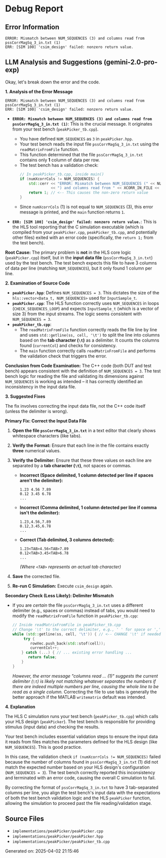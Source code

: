 # Debug Report

## Error Information
```
ERROR: Mismatch between NUM_SEQUENCES (3) and columns read from pssCorrMagSq_3_in.txt (1)
ERR: [SIM 100] 'csim_design' failed: nonzero return value.
```

## LLM Analysis and Suggestions (gemini-2.0-pro-exp)
Okay, let's break down the error and the code.

**1. Analysis of the Error Message**

```
ERROR: Mismatch between NUM_SEQUENCES (3) and columns read from pssCorrMagSq_3_in.txt (1)
ERR: [SIM 100] 'csim_design' failed: nonzero return value.
```

*   **`ERROR: Mismatch between NUM_SEQUENCES (3) and columns read from pssCorrMagSq_3_in.txt (1)`**: This is the crucial message. It originates from your test bench (`peakPicker_tb.cpp`).
    *   You have defined `NUM_SEQUENCES` as `3` in `peakPicker.hpp`.
    *   Your test bench reads the input file `pssCorrMagSq_3_in.txt` using the `readMatrixFromFile` function.
    *   This function determined that the file `pssCorrMagSq_3_in.txt` contains only **1** column of data per row.
    *   The test bench has a validation check:
        ```cpp
        // In peakPicker_tb.cpp, inside main()
        if (numXcorrCols != NUM_SEQUENCES) {
            std::cerr << "ERROR: Mismatch between NUM_SEQUENCES (" << NUM_SEQUENCES
                      << ") and columns read from " << XCORR_IN_FILE << " (" << numXcorrCols << ")" << std::endl;
            return 1; // <-- This causes the non-zero return value
        }
        ```
    *   Since `numXcorrCols` (1) is not equal to `NUM_SEQUENCES` (3), this error message is printed, and the `main` function returns `1`.

*   **`ERR: [SIM 100] 'csim_design' failed: nonzero return value.`**: This is the HLS tool reporting that the C simulation executable (which is compiled from your `peakPicker.cpp`, `peakPicker_tb.cpp`, and potentially other files) exited with an error code (specifically, the `return 1;` from the test bench).

**Root Cause:** The primary problem is **not** in the HLS core logic (`peakPicker.cpp`) itself, but in the **input data file** (`pssCorrMagSq_3_in.txt`) used by the test bench. The test bench expects this file to have 3 columns of data per line (matching `NUM_SEQUENCES`), but it only found 1 column per line.

**2. Examination of Source Code**

*   **`peakPicker.hpp`**: Defines `NUM_SEQUENCES = 3`. This dictates the size of the `hls::vector<Data_t, NUM_SEQUENCES>` used for `InputSample_t`.
*   **`peakPicker.cpp`**: The HLS function correctly uses `NUM_SEQUENCES` in loops (`CHECK_SEQUENCES_LOOP`) and expects `InputSample_t` (which is a vector of size 3) from the input streams. The logic seems consistent with `NUM_SEQUENCES = 3`.
*   **`peakPicker_tb.cpp`**:
    *   The `readMatrixFromFile` function correctly reads the file line by line and uses `std::getline(ss, cell, '\t')` to split the line into columns based on the **tab character (`\t`)** as a delimiter. It counts the columns found (`currentCol`) and checks for consistency.
    *   The `main` function correctly calls `readMatrixFromFile` and performs the validation check that triggers the error.

**Conclusion from Code Examination:** The C++ code (both DUT and test bench) appears consistent with the definition of `NUM_SEQUENCES = 3`. The test bench logic for reading the file and validating its dimensions against `NUM_SEQUENCES` is working as intended – it has correctly identified an inconsistency in the input data file.

**3. Suggested Fixes**

The fix involves correcting the input data file, not the C++ code itself (unless the delimiter is wrong).

**Primary Fix: Correct the Input Data File**

1.  **Open the file `pssCorrMagSq_3_in.txt`** in a text editor that clearly shows whitespace characters (like tabs).
2.  **Verify the Format:** Ensure that each line in the file contains exactly **three** numerical values.
3.  **Verify the Delimiter:** Ensure that these three values on each line are separated by a **tab character (`\t`)**, not spaces or commas.

    *   **Incorrect (Space delimited, 1 column detected per line if spaces aren't the delimiter):**
        ```
        1.23 4.56 7.89
        0.12 3.45 6.78
        ...
        ```
    *   **Incorrect (Comma delimited, 1 column detected per line if comma isn't the delimiter):**
        ```
        1.23,4.56,7.89
        0.12,3.45,6.78
        ...
        ```
    *   **Correct (Tab delimited, 3 columns detected):**
        ```
        1.23<TAB>4.56<TAB>7.89
        0.12<TAB>3.45<TAB>6.78
        ...
        ```
        *(Where `<TAB>` represents an actual tab character)*

4.  **Save** the corrected file.
5.  **Re-run C Simulation:** Execute `csim_design` again.

**Secondary Check (Less Likely): Delimiter Mismatch**

*   If you are *certain* the file `pssCorrMagSq_3_in.txt` uses a different delimiter (e.g., spaces or commas) instead of tabs, you would need to modify the `readMatrixFromFile` function in `peakPicker_tb.cpp`:

    ```cpp
    // Inside readMatrixFromFile in peakPicker_tb.cpp
    // Change '\t' to the correct delimiter, e.g., ' ' for space or ',' for comma
    while (std::getline(ss, cell, '\t')) { // <-- CHANGE '\t' if needed
         try {
            rowVec.push_back(std::stof(cell));
            currentCol++;
        } catch (...) { // ... existing error handling ...
           return false;
        }
    }
    ```
    *However, the error message "columns read ... (1)" suggests the current delimiter (`\t`) is likely *not* matching whatever separates the numbers if there are indeed multiple numbers per line, causing the whole line to be read as a single column.* Correcting the file to use tabs is generally the better approach if the MATLAB `writematrix` default was intended.

**4. Explanation**

The HLS C simulation runs your test bench (`peakPicker_tb.cpp`) which calls your HLS design (`peakPicker`). The test bench is responsible for providing stimulus (input data) and checking the results.

Your test bench includes essential validation steps to ensure the input data it reads from files matches the parameters defined for the HLS design (like `NUM_SEQUENCES`). This is good practice.

In this case, the validation check `if (numXcorrCols != NUM_SEQUENCES)` failed because the number of columns found in `pssCorrMagSq_3_in.txt` (1) did not match the expected number based on your HLS design's configuration (`NUM_SEQUENCES = 3`). The test bench correctly reported this inconsistency and terminated with an error code, causing the overall C simulation to fail.

By correcting the format of `pssCorrMagSq_3_in.txt` to have 3 tab-separated columns per line, you align the test bench's input data with the expectations of both the test bench validation logic and the HLS `peakPicker` function, allowing the simulation to proceed past the file reading/validation stage.

## Source Files
- `implementations/peakPicker/peakPicker.cpp`
- `implementations/peakPicker/peakPicker.hpp`
- `implementations/peakPicker/peakPicker_tb.cpp`

Generated on: 2025-04-02 21:15:46
